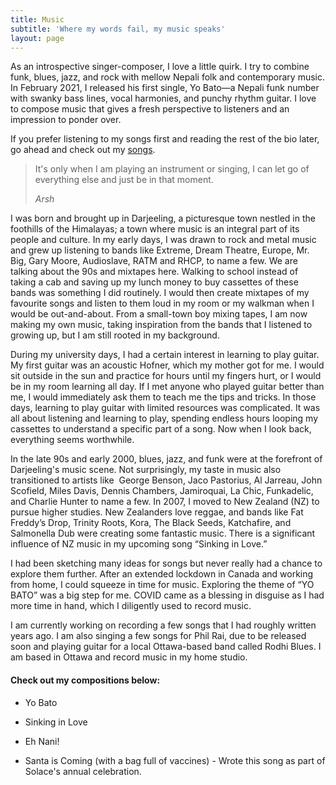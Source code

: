 ```yaml
---
title: Music
subtitle: 'Where my words fail, my music speaks'
layout: page
---
```

As an introspective singer-composer, I love a little quirk. I try to combine funk, blues, jazz, and rock with mellow Nepali folk and contemporary music. In February 2021, I released his first single, Yo Bato—a Nepali funk number with swanky bass lines, vocal harmonies, and punchy rhythm guitar. I love to compose music that gives a fresh perspective to listeners and an impression to ponder over.

If you prefer listening to my songs first and reading the rest of the bio later, go ahead and check out my [songs](#songs).

> It's only when I am playing an instrument or singing, I can let go of everything else and just be in that moment.
>
> <cite>Arsh</cite>

I was born and brought up in Darjeeling, a picturesque town nestled in the foothills of the Himalayas; a town where music is an integral part of its people and culture. In my early days, I was drawn to rock and metal music and grew up listening to bands like Extreme, Dream Theatre, Europe, Mr. Big, Gary Moore, Audioslave, RATM and RHCP, to name a few. We are talking about the 90s and mixtapes here. Walking to school instead of taking a cab and saving up my lunch money to buy cassettes of these bands was something I did routinely. I would then create mixtapes of my favourite songs and listen to them loud in my room or my walkman when I would be out-and-about. From a small-town boy mixing tapes, I am now making my own music, taking inspiration from the bands that I listened to growing up, but I am still rooted in my background.

During my university days, I had a certain interest in learning to play guitar. My first guitar was an acoustic Hofner, which my mother got for me. I would sit outside in the sun and practice for hours until my fingers hurt, or I would be in my room learning all day.  If I met anyone who played guitar better than me, I would immediately ask them to teach me the tips and tricks. In those days, learning to play guitar with limited resources was complicated. It was all about listening and learning to play, spending endless hours looping my cassettes to understand a specific part of a song. Now when I look back, everything seems worthwhile. 

In the late 90s and early 2000, blues, jazz, and funk were at the forefront of Darjeeling's music scene. Not surprisingly, my taste in music also transitioned to artists like  George Benson, Jaco Pastorius, Al Jarreau, John Scofield, Miles Davis, Dennis Chambers, Jamiroquai, La Chic, Funkadelic, and Charlie Hunter to name a few. In 2007, I moved to New Zealand (NZ) to pursue higher studies. New Zealanders love reggae, and bands like Fat Freddy’s Drop, Trinity Roots, Kora, The Black Seeds, Katchafire, and Salmonella Dub were creating some fantastic music. There is a significant influence of NZ music in my upcoming song “Sinking in Love.”

I had been sketching many ideas for songs but never really had a chance to explore them further. After an extended lockdown in Canada and working from home, I could squeeze in time for music. Exploring the theme of “YO BATO” was a big step for me. COVID came as a blessing in disguise as I had more time in hand, which I diligently used to record music. 

I am currently working on recording a few songs that I had roughly written years ago. I am also singing a few songs for Phil Rai, due to be released soon and playing guitar for a local Ottawa-based band called Rodhi Blues. I am based in Ottawa and record music in my home studio.

#### <a name="songs"></a>Check out my compositions below:

*   Yo Bato

*   Sinking in Love

*   Eh Nani!

*   Santa is Coming (with a bag full of vaccines) - Wrote this song as part of Solace's annual celebration.
